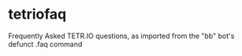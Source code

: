 # tetriofaq
Frequently Asked TETR.IO questions, as imported from the "bb" bot's defunct .faq command
